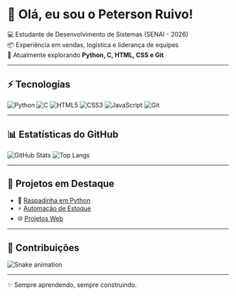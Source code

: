 # 👋 Olá, eu sou o Peterson Ruivo!

💻 Estudante de Desenvolvimento de Sistemas (SENAI - 2026)  
📦 Experiência em vendas, logística e liderança de equipes  
🚀 Atualmente explorando **Python, C, HTML, CSS e Git**  

---

## ⚡ Tecnologias
![Python](https://img.shields.io/badge/Python-3776AB?style=for-the-badge&logo=python&logoColor=fff)
![C](https://img.shields.io/badge/C-00599C?style=for-the-badge&logo=c&logoColor=fff)
![HTML5](https://img.shields.io/badge/HTML5-E34F26?style=for-the-badge&logo=html5&logoColor=fff)
![CSS3](https://img.shields.io/badge/CSS3-1572B6?style=for-the-badge&logo=css3&logoColor=fff)
![JavaScript](https://img.shields.io/badge/JavaScript-FFCE00?style=for-the-badge&logo=javascript&logoColor=000)
![Git](https://img.shields.io/badge/Git-F05032?style=for-the-badge&logo=git&logoColor=fff)

---

## 📊 Estatísticas do GitHub
![GitHub Stats](https://github-readme-stats.vercel.app/api?username=ruivospacecode&show_icons=true&theme=radical)
![Top Langs](https://github-readme-stats.vercel.app/api/top-langs/?username=ruivospacecode&layout=compact&theme=radical)

---

## 🚀 Projetos em Destaque
- 🎰 [Raspadinha em Python](https://github.com/ruivospacecode/raspadinha)  
- ⚡ [Automação de Estoque](https://github.com/ruivospacecode/estoque)  
- 🌐 [Projetos Web](https://github.com/ruivospacecode)  

---

## 🐍 Contribuições
![Snake animation](https://github.com/ruivospacecode/ruivospacecode/blob/output/github-contribution-grid-snake.svg)

---

✨ Sempre aprendendo, sempre construindo.  
